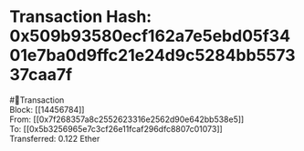 
Transaction Hash: 0x509b93580ecf162a7e5ebd05f3401e7ba0d9ffc21e24d9c5284bb557337caa7f
====================================================================================
  
#💸Transaction  
Block: [[14456784]]  
From: [[0x7f268357a8c2552623316e2562d90e642bb538e5]]  
To: [[0x5b3256965e7c3cf26e11fcaf296dfc8807c01073]]  
Transferred: 0.122 Ether